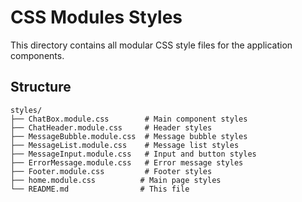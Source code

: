 # CSS Modules Styles

This directory contains all modular CSS style files for the application components.

## Structure

```
styles/
├── ChatBox.module.css        # Main component styles
├── ChatHeader.module.css     # Header styles
├── MessageBubble.module.css  # Message bubble styles
├── MessageList.module.css    # Message list styles
├── MessageInput.module.css   # Input and button styles
├── ErrorMessage.module.css   # Error message styles
├── Footer.module.css         # Footer styles
├── home.module.css          # Main page styles
└── README.md                # This file
```